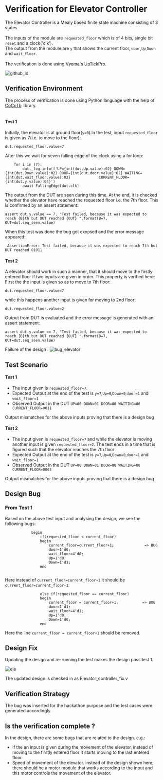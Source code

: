 # Verification for Elevator Controller
The Elevator Controller is a Mealy based finite state machine consisting of 3 states.<br>
<br>The inputs of the module are `requested_floor` which is of 4 bits, single bit `reset` and a clock('clk'). <br>The output from the module are `y` that shows the current floor, `door`,`Up`,`Down` and `wait_floor`.<br>
<br>The verification is done using [Vyoma's UpTickPro](https://vyomasystems.com).

![github_id](https://user-images.githubusercontent.com/84652232/181879292-9b0057a9-14a5-48eb-8640-1f4c2f89e669.png)



## Verification Environment

The process of verification is done using Python language with the help of [CoCoTb](https://www.cocotb.org/) library.
<br> <br>

#### Test 1 ####
Initially, the elevator is at ground floor(`y=0`).In the test, input `requested_floor` is given as 7(i.e. to move to the floor):


```
dut.requested_floor.value=7   
```
After this we wait for seven falling edge of the clock using a for loop:
```
    for i in (7):
        dut._log.info(f'UP={int(dut.Up.value):02} DOWN={int(dut.Down.value):02} DOOR={int(dut.door.value):02} WAITING={int(dut.wait_floor.value):02}             CURRENT_FLOOR={int(dut.y.value):04}')
        await FallingEdge(dut.clk)

```
The output from the DUT are seen during this time. At the end, it is checked whether the elevator have reached the requested floor i.e. the 7th floor. This is confirmed by an assert statement:
```
assert dut.y.value == 7, "Test failed, because it was expected to reach {B}th but DUT reached {OUT} ".format(B=7, OUT=dut.seq_seen.value)
```
When this test was done the bug got exopsed and the error message appeared:
```
 AssertionError: Test failed, because it was expected to reach 7th but DUT reached 01011
```

#### Test 2 ####
A elevator should work in such a manner, that it should move to the firstly entered floor if two inputs are given in order. This property is verified here:
First the the input is given so as to move to 7th floor:
```
dut.requested_floor.value=7   
```
while this happens another input is given for moving to 2nd floor:
```
dut.requested_floor.value=2
```
Output from DUT is evaluated and the error message is generated with an assert statement:
```
assert dut.y.value == 7, "Test failed, because it was expected to reach {B}th but DUT reached {OUT} ".format(B=7, OUT=dut.seq_seen.value)
```

Failure of the design :
![bug_elevator](https://user-images.githubusercontent.com/84652232/182100071-03d81375-e128-41c4-8160-a0e26e314438.png)



## Test Scenario ##

#### Test 1 ####
- The input given is `requested_floor=7`.
- Expected Output at the end of the test is `y=7`,`Up=0`,`Down=0`,`door=1` and `wait_floor=1`
- Observed Output in the DUT `UP=00 DOWN=01 DOOR=00 WAITING=00 CURRENT_FLOOR=0011`

Output mismatches for the above inputs proving that there is a design bug

#### Test 2 ####
- The input given is `requested_floor=7` and while the elevator is moving another input is given `requested_floor=2`. The test ends in a time that is figured such that the elevator reaches the 7th floor
- Expected Output at the end of the test is `y=7`,`Up=0`,`Down=0`,`door=1` and `wait_floor=1`
- Observed Output in the DUT `UP=00 DOWN=01 DOOR=00 WAITING=00 CURRENT_FLOOR=0003`

Output mismatches for the above inputs proving that there is a design bug

## Design Bug

### From Test 1 ###
Based on the above test input and analysing the design, we see the following bugs:

```
            begin
                if(requested_floor < current_floor)
                begin
                    current_floor=current_floor+1;              => BUG
                    door=1'd0;
                    wait_floor=4'd0;
                    Up=1'd0;
                    Down=1'd1;
                end                            
 
```
Here instead of `current_floor=current_floor+1` it should be `current_floor=current_floor-1`.


```
                else if(requested_floor == current_floor)
                begin
                    current_floor = current_floor+1;           => BUG
                    door=1'd1;
                    wait_floor=4'd1;
                    Up=1'd0;
                    Down=1'd0;                              
                end
```
Here the line ``current_floor = current_floor+1`` should be removed.

## Design Fix
Updating the design and re-running the test makes the design pass test 1.

![ele](https://user-images.githubusercontent.com/84652232/182099769-f6d62a8c-1fa3-42fd-9503-2e8a27dc50a1.png)



The updated design is checked in as Elevator_controller_fix.v

## Verification Strategy
The bug was inserted for the hackathon purpose and the test cases were generated accordingly.

## Is the verification complete ?
In the design, there are some bugs that are related to the design. e.g.:
- If the an input is given during the movement of the elevator, instead of moving to the firstly entered floor it starts moving to the last entered floor.
- Speed of movement of the elevator. Instead of the design shown here, there should be a motor module that works according to the input and this motor controls the movement of the elevator.


